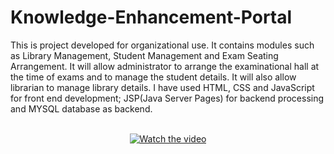 # Knowledge-Enhancement-Portal
This is project developed for organizational use. It contains modules such as Library Management, Student Management and Exam Seating Arrangement. It will allow administrator to arrange the examinational hall at the time of exams and to manage the student details. It will also allow librarian to manage library details. I have used HTML, CSS and JavaScript for front end development; JSP(Java Server Pages) for backend processing and MYSQL database as backend.<br/><br/><center>
[![Watch the video](https://img.youtube.com/vi/T-D1KVIuvjA/maxresdefault.jpg)](https://www.youtube.com/watch?v=Q3z-0gBtrmg)</center>
